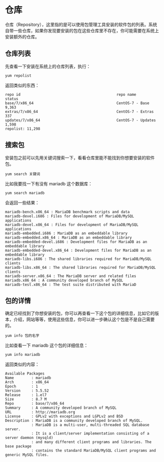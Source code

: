 # 仓库

仓库（Repository），这里指的是可以使用包管理工具安装的软件包的列表。系统自带一些仓库，如果你发现要安装的包在这些仓库里不存在，你可能需要在系统上安装额外的仓库。

## 仓库列表

先查看一下安装在系统上的仓库列表，执行：

```
yum repolist
```

返回类似的东西：

```
repo id                                            repo name                                             status
base/7/x86_64                                      CentOS-7 - Base                                       9,363
extras/7/x86_64                                    CentOS-7 - Extras                                       337
updates/7/x86_64                                   CentOS-7 - Updates                                    1,598
repolist: 11,298
```

## 搜索包

安装包之前可以先用关键词搜索一下，看看仓库里能不能找到你想要安装的软件包。

```
yum search 关键词
```

比如我要找一下有没有 mariadb 这个数据库：

```
yum search mariadb
```

会返回一些结果：

```
mariadb-bench.x86_64 : MariaDB benchmark scripts and data
mariadb-devel.i686 : Files for development of MariaDB/MySQL applications
mariadb-devel.x86_64 : Files for development of MariaDB/MySQL applications
mariadb-embedded.i686 : MariaDB as an embeddable library
mariadb-embedded.x86_64 : MariaDB as an embeddable library
mariadb-embedded-devel.i686 : Development files for MariaDB as an embeddable library
mariadb-embedded-devel.x86_64 : Development files for MariaDB as an embeddable library
mariadb-libs.i686 : The shared libraries required for MariaDB/MySQL clients
mariadb-libs.x86_64 : The shared libraries required for MariaDB/MySQL clients
mariadb-server.x86_64 : The MariaDB server and related files
mariadb.x86_64 : A community developed branch of MySQL
mariadb-test.x86_64 : The test suite distributed with MariaD
```

## 包的详情

确定已经找到了你想安装的包，你可以再查看一下这个包的详细信息，比如它的版本，介绍，网站等等，使用这些信息，你可以进一步确认这个包是不是自己需要的。

```
yum info 包的名字
```

比如查看一下 mariadb 这个包的详细信息：

```
yum info mariadb
```

返回类似的内容：

```
Available Packages
Name        : mariadb
Arch        : x86_64
Epoch       : 1
Version     : 5.5.52
Release     : 1.el7
Size        : 8.7 M
Repo        : base/7/x86_64
Summary     : A community developed branch of MySQL
URL         : http://mariadb.org
License     : GPLv2 with exceptions and LGPLv2 and BSD
Description : MariaDB is a community developed branch of MySQL.
            : MariaDB is a multi-user, multi-threaded SQL database server.
            : It is a client/server implementation consisting of a server daemon (mysqld)
            : and many different client programs and libraries. The base package
            : contains the standard MariaDB/MySQL client programs and generic MySQL files.
```





